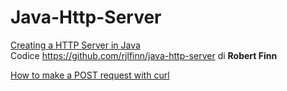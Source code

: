 # Java-Http-Server

[Creating a HTTP Server in Java](https://rjlfinn.medium.com/creating-a-http-server-in-java-9b6af7f9b3cd)  
Codice https://github.com/rjlfinn/java-http-server di **Robert Finn**  

[How to make a POST request with curl](https://linuxize.com/post/curl-post-request/)

